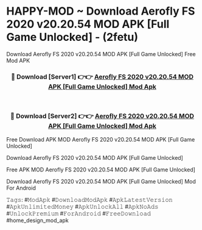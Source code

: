 # HAPPY-MOD ~ Download Aerofly FS 2020 v20.20.54 MOD APK [Full Game Unlocked] - (2fetu)
Download Aerofly FS 2020 v20.20.54 MOD APK [Full Game Unlocked] Free Mod APK

<div align="center">
<h3>🔴 Download [Server1] 👉👉 <a href="https://apk-comot.site?title=Aerofly_FS_2020_v20.20.54_MOD_APK_[Full_Game_Unlocked]">Aerofly FS 2020 v20.20.54 MOD APK [Full Game Unlocked] Mod Apk</a></h3><br>

<h3>🔴 Download [Server2] 👉👉 <a href="https://apk-comot.site?title=Aerofly_FS_2020_v20.20.54_MOD_APK_[Full_Game_Unlocked]">Aerofly FS 2020 v20.20.54 MOD APK [Full Game Unlocked] Mod Apk</a></h3>
</div>


Free Download APK MOD Aerofly FS 2020 v20.20.54 MOD APK [Full Game Unlocked]

Download Aerofly FS 2020 v20.20.54 MOD APK [Full Game Unlocked] 

Free APK MOD Aerofly FS 2020 v20.20.54 MOD APK [Full Game Unlocked] 

Download Aerofly FS 2020 v20.20.54 MOD APK [Full Game Unlocked] Mod For Android

𝚃𝚊𝚐𝚜: #𝙼𝚘𝚍𝙰𝚙𝚔 #𝙳𝚘𝚠𝚗𝚕𝚘𝚊𝚍𝙼𝚘𝚍𝙰𝚙𝚔 #𝙰𝚙𝚔𝙻𝚊𝚝𝚎𝚜𝚝𝚅𝚎𝚛𝚜𝚒𝚘𝚗 #𝙰𝚙𝚔𝚄𝚗𝚕𝚒𝚖𝚒𝚝𝚎𝚍𝙼𝚘𝚗𝚎𝚢 #𝙰𝚙𝚔𝚄𝚗𝚕𝚘𝚌𝚔𝙰𝚕𝚕 #𝙰𝚙𝚔𝙽𝚘𝙰𝚍𝚜 #𝚄𝚗𝚕𝚘𝚌𝚔𝙿𝚛𝚎𝚖𝚒𝚞𝚖 #𝙵𝚘𝚛𝙰𝚗𝚍𝚛𝚘𝚒𝚍 #𝙵𝚛𝚎𝚎𝙳𝚘𝚠𝚗𝚕𝚘𝚊𝚍 #home_design_mod_apk